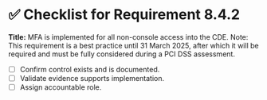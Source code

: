 # ✅ Checklist for Requirement 8.4.2

**Title:** MFA is implemented for all non-console access into the CDE. Note: This requirement is a best practice until 31 March 2025, after which it will be required and must be fully considered during a PCI DSS assessment.

- [ ] Confirm control exists and is documented.
- [ ] Validate evidence supports implementation.
- [ ] Assign accountable role.
